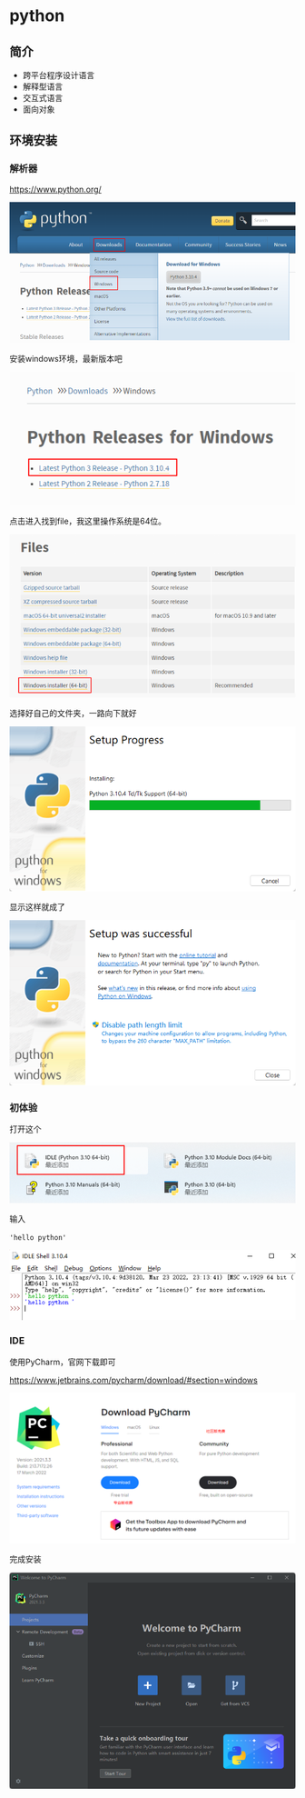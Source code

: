 # python

## 简介

* 跨平台程序设计语言
* 解释型语言
* 交互式语言
* 面向对象



## 环境安装

### 解析器

https://www.python.org/

![image-20220329221620557](./index.assets/image-20220329221620557.png)

安装windows环境，最新版本吧

![image-20220329222211406](./index.assets/image-20220329222211406.png)

点击进入找到file，我这里操作系统是64位。

![image-20220329223548745](./index.assets/image-20220329223548745.png)



选择好自己的文件夹，一路向下就好

![image-20220329223911309](./index.assets/image-20220329223911309.png)

显示这样就成了

![image-20220329223930671](./index.assets/image-20220329223930671.png)

### 初体验

打开这个

![image-20220329224131344](./index.assets/image-20220329224131344.png)

输入

`'hello python'`

![image-20220329224217982](./index.assets/image-20220329224217982.png)

### IDE

使用PyCharm，官网下载即可

https://www.jetbrains.com/pycharm/download/#section=windows

![image-20220329224806590](./index.assets/image-20220329224806590.png)

完成安装

![image-20220329224653772](./index.assets/image-20220329224653772.png)

